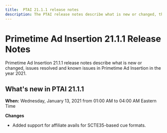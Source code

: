 ```yaml
---
title:  PTAI 21.1.1 release notes
description: The PTAI release notes describe what is new or changed, the resolved and known issues in Primetime Ad Insertion in the year 2021.
---
```


# Primetime Ad Insertion 21.1.1 Release Notes

Primetime Ad Insertion 21.1.1 release notes describe what is new or changed, issues resolved and known issues in Primetime Ad Insertion in the year 2021.

## What's new in PTAI 21.1.1

**When:** Wednesday, January 13, 2021 from 01:00 AM to 04:00 AM Eastern Time

**Changes**

* Added support for affiliate avails for SCTE35-based cue formats.